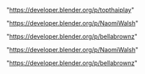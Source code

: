 "https://developer.blender.org/p/topthaiplay"

"https://developer.blender.org/p/NaomiWalsh"

"https://developer.blender.org/p/bellabrownz"

 
"https://developer.blender.org/p/NaomiWalsh"


"https://developer.blender.org/p/bellabrownz"


 
